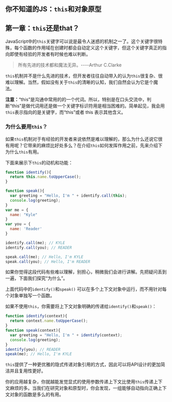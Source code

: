 ## 你不知道的JS：`this`和对象原型

## 第一章：`this`还是that？

JavaScript中的`this`关键字可以说是最令人迷惑的机制之一了。这个关键字很特殊，每个函数的作用域在创建时都会自动定义这个关键字，但这个关键字真正的指向即使有经验的开发者有时候也难以判断。

> 所有先进的技术都和魔法无异。----Arthur C.Clarke

`this`机制并不是什么先进的技术，但开发者往往自动带入的认为`this`很复杂、很难以理解。当然，假如没有关于`this`的清晰的认知，我们自然会认为它是个魔法。

**注意：**“this”是沟通中常用的的一个代词。所以，特别是在口头交流中，判断“this”是做代词用还是做一个关键字标识符用是相当困难的。简单起见，我会用`this`表示指向的是关键字，而“this”或者 this 表示其他含义。

### 为什么要用`this`？

如果`this`机制对于有经验的开发者来说依然是难以理解的，那么为什么还说它很有用呢？它带来的麻烦比好处多么？在介绍`this`如何发挥作用之前，先来介绍下为什么`this`有用。

下面来展示下`this`的动机和功能：

```javascript
function identify(){
  return this.name.toUpperCase();
}

function speak(){
  var greeting = "Hello, I'm " + identify.call(this);
  console.log(greeting);
}
var me = {
  name: "Kyle"
}
var you = {
  name: 'Reader'
}

identify.call(me); // KYLE
identify.call(you); // READER

speak.call(me); // Hello, I'm KYLE
speak.call(you); // Hello, I'm READER
```

如果你觉得这段代码有些难以理解，别担心，稍微我们会进行讲解。先把疑问丢到一遍，下面我们探究“为什么”。

上面代码中的`identify()`和`speak()` 可以在多个上下文对象中运行，而不用针对每个对象单独写一个函数。

如果不使用`this`，你需要将上下文对象明确的传递给`identify()`和`speak()`：

```javascript
function identify(context){
  return context.name.toUpperCase();
}
function speak(context){
  var greeting = "Hello, I'm " + identify(context);
  console.log(greeting);
}
identify(you); // READER
speak(me); // Hello, I'm KYLE
```

`this`提供了一种更优雅的隐式传递对象引用的方式，因此可以将API设计的更加简洁并且复用性更好。

你的应用越复杂，你就越能发觉显式的使用参数传递上下文比使用`this`传递上下文麻烦的多。当我们在研究对象和原型时，你会发现，一组能够自动指向正确上下文对象的函数是多么的有用。











